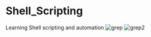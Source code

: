 # Shell_Scripting
Learning Shell scripting and automation
![grep](https://github.com/user-attachments/assets/3904c27d-e4c7-4063-9c9d-984067bad43e)
![grep2](https://github.com/user-attachments/assets/09689109-268f-421f-b28d-4be7d062a7ac)
